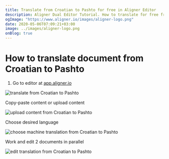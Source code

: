 ```yaml
---
title: Translate from Croatian to Pashto for free in Aligner Editor
description: Aligner Dual Editor Tutorial. How to translate for free from Croatian to Pashto. Aligner is multilingual document management platform. 
ogImage: "https://www.aligner.io/images/aligner-logo.png"
date: 2020-05-06T07:09:21+03:00
image: ../images/aligner-logo.png
onBlog: true
---
```


# How to translate document from Croatian to Pashto

1. Go to editor at [app.aligner.io](https://app.aligner.io "Aligner App web page")

![translate from Croatian to Pashto](../aligner-blank-editor.png "translate from Croatian to Pashto")

Copy-paste content or upload content

![upload content from Croatian to Pashto](../aligner-uploaded-document.png "upload content from Croatian to Pashto")

Choose desired language

![choose machine translation from Croatian to Pashto](../aligner-language-dropdown.png "choose machine translation from Croatian to Pashto")

Work and edit 2 documents in parallel

![edit translation from Croatian to Pashto](../aligner-double-sitded-editor.png "edit translation from Croatian to Pashto")

